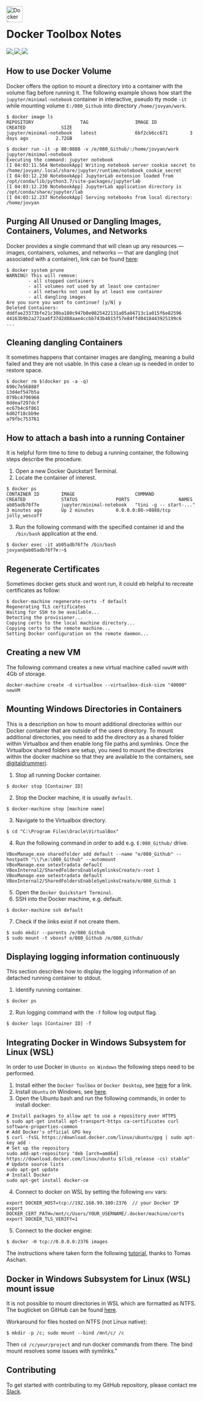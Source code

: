 <img src="https://proxy.duckduckgo.com/iu/?u=https%3A%2F%2Fd3nmt5vlzunoa1.cloudfront.net%2Fphpstorm%2Ffiles%2F2015%2F10%2Flarge_v-trans.png&f=1" alt="Docker logo" height="42px" width="42px" align="left"><br>

# Docker Toolbox Notes
<div>
    <a href="https://github.com/NaPiZip/Tipps-and-tricks">
        <img src="https://img.shields.io/badge/Document%20Version-0.0.1-green.svg"/>
    </a>
    <a href="https://www.microsoft.com">
        <img src="https://img.shields.io/badge/Windows%2010%20x64-10.0.17134%20Build%2017134-blue.svg"/>
    </a>
    <a href="https://docs.docker.com/toolbox/toolbox_install_windows/">
        <img src="https://img.shields.io/badge/Docker%20Toolbox-17.05.0--ce%20Build%2089658be-blue.svg"/>
    </a>
</div>

## How to use Docker Volume
Docker offers the option to mount a directory into a container with the volume flag before running it. The following example shows how start the `jupyter/minimal-notebook` container in interactive, pseudo tty mode `-it` while mounting volume `E:/080_Github` into directory `/home/jovyan/work`.

```
$ docker image ls
REPOSITORY                 TAG                 IMAGE ID            CREATED             SIZE
jupyter/minimal-notebook   latest              6bf2cb6cc671        3 days ago          2.72GB

$ docker run -it -p 80:8888 -v /e/080_Github/:/home/jovyan/work jupyter/minimal-notebook
Executing the command: jupyter notebook
[I 04:03:11.564 NotebookApp] Writing notebook server cookie secret to /home/jovyan/.local/share/jupyter/runtime/notebook_cookie_secret
[I 04:03:12.230 NotebookApp] JupyterLab extension loaded from /opt/conda/lib/python3.7/site-packages/jupyterlab
[I 04:03:12.230 NotebookApp] JupyterLab application directory is /opt/conda/share/jupyter/lab
[I 04:03:12.237 NotebookApp] Serving notebooks from local directory: /home/jovyan
```

## Purging All Unused or Dangling Images, Containers, Volumes, and Networks
Docker provides a single command that will clean up any resources — images, containers, volumes, and networks — that are dangling (not associated with a container), link can be found [here](https://www.digitalocean.com/community/tutorials/how-to-remove-docker-images-containers-and-volumes):
```
$ docker system prune
WARNING! This will remove:
        - all stopped containers
        - all volumes not used by at least one container
        - all networks not used by at least one container
        - all dangling images
Are you sure you want to continue? [y/N] y
Deleted Containers:
dddfae23373bfe21c30ba180c947b0e0825422131a05a04713c1a015f6e82596
44163b9b2a272aa6f37d2d88aae4ccbb743b4015f57e84ffd0418443925199c6
...
```

## Cleaning dangling Containers
It sometimes happens that container images are dangling, meaning a build failed and they are not usable. In this case a clean up is needed in order to restore space.

```
$ docker rm $(docker ps -a -q)
690c7e56888f
13d4ef547b5a
079bc4796968
8ddea7297dcf
ec67b4c6f861
6d02f18cbb9e
a79fbc753761
```
## How to attach a bash into a running Container
It is helpful form time to time to debug a running container, the following steps describe the procedure.

1. Open a new Docker Quickstart Terminal.
2. Locate the container of interest.
```
$ docker ps
CONTAINER ID        IMAGE                      COMMAND                  CREATED             STATUS              PORTS                  NAMES
ab05adb76f7e        jupyter/minimal-notebook   "tini -g -- start-..."   3 minutes ago       Up 2 minutes        0.0.0.0:80->8888/tcp   jolly_wescoff
```
3. Run the following command with the specified container id and the `/bin/bash` application at the end.
```
$ docker exec -it ab05adb76f7e /bin/bash
jovyan@ab05adb76f7e:~$
```

## Regenerate Certificates
Sometimes docker gets stuck and wont run, it could eb helpful to recreate certificates as follow:

```
$ docker-machine regenerate-certs -f default
Regenerating TLS certificates
Waiting for SSH to be available...
Detecting the provisioner...
Copying certs to the local machine directory...
Copying certs to the remote machine...
Setting Docker configuration on the remote daemon...
```
## Creating a new VM
The following command creates a new virtual machine called `newVM` with 4Gb of storage.
```
docker-machine create -d virtualbox --virtualbox-disk-size "40000" newVM
```

## Mounting Windows Directories in Containers
This is a description on how to mount additional directories within our Docker container that are outside of the users directory. To mount additional directories, you need to add the directory as a shared folder within Virtualbox and then enable long file paths and symlinks. Once the Virtualbox shared folders are setup, you need to mount the directories within the docker machine so that they are available to the containers, see [digitaldrummerj](https://digitaldrummerj.me/docker-windows-mounting-directories/).

1. Stop all running Docker container.<br>
```
$ docker stop [Container ID]
```
2. Stop the Docker machine, it is usually `default`.
```
$ docker-machine stop [machine name]   
```
3. Navigate to the Virtualbox directory.
```
$ cd "C:\Program Files\Oracle\VirtualBox"
```
4. Run the following command in order to add e.g. `E:080_Github/` drive.<br>
```
VBoxManage.exe sharedfolder add default --name "e/080_Github" --hostpath "\\?\e:\080_Github" --automount
VBoxManage.exe setextradata default VBoxInternal2/SharedFoldersEnableSymlinksCreate/v-root 1
VBoxManage.exe setextradata default VBoxInternal2/SharedFoldersEnableSymlinksCreate/e/080_Github 1
```
5. Open the `Docker Quickstart Terminal`.
6. SSH into the Docker machine, e.g. default.
```
$ docker-machine ssh default
```
7. Check if the links exist if not create them.
```
$ sudo mkdir --parents /e/080_Github
$ sudo mount -t vboxsf e/080_Github /e/080_Github/
```

## Displaying logging information continuously
This section describes how to display the logging information of an detached running container to stdout.

1. Identify running container.
```
$ docker ps
```
2. Run logging command with the `-f` follow log output flag.
```
$ docker logs [Container ID] -f
```

## Integrating Docker in Windows Subsystem for Linux (WSL)
In order to use Docker in `Ubunto on Windows` the following steps need to be performed.

1. Install either the `Docker Toolbox` or `Docker Desktop`, see [here](https://docs.docker.com/docker-for-windows/install/) for a link.
2. Install `Ubuntu` on Windows, see [here](https://docs.microsoft.com/en-us/windows/wsl/install-win10).
3. Open the Ubuntu bash and run the following commands, in order to install docker:
```
# Install packages to allow apt to use a repository over HTTPS
$ sudo apt-get install apt-transport-https ca-certificates curl software-properties-common
# Add Docker's official GPG key
$ curl -fsSL https://download.docker.com/linux/ubuntu/gpg | sudo apt-key add -
# Set up the repository
sudo add-apt-repository "deb [arch=amd64] https://download.docker.com/linux/ubuntu $(lsb_release -cs) stable"
# Update source lists
sudo apt-get update
# Install Docker
sudo apt-get install docker-ce
```
4. Connect to docker on WSL by setting the following `env` vars:
```
export DOCKER_HOST=tcp://192.168.99.100:2376  // your Docker IP
export DOCKER_CERT_PATH=/mnt/c/Users/YOUR_USERNAME/.docker/machine/certs
export DOCKER_TLS_VERIFY=1
```
5. Connect to the docker engine:
```
$ docker -H tcp://0.0.0.0:2376 images
```

The instructions where taken form the following [tutorial](https://blog.jayway.com/2017/04/19/running-docker-on-bash-on-windows/), thanks to Tomas Aschan.

## Docker in Windows Subsystem for Linux (WSL) mount issue
It is not possible to mount directories in WSL which are formatted as NTFS. The bugticket on GitHub can be found [here](https://github.com/docker/for-win/issues/2151#issuecomment-477613828-permalink).

Workaround for files hosted on NTFS (not Linux native):
```
$ mkdir -p /c; sudo mount --bind /mnt/c/ /c
```
Then `cd /c/your/project` and run docker commands from there. The bind mount resolves some issues with symlinks."

## Contributing
To get started with contributing to my GitHub repository, please contact me [Slack](https://join.slack.com/t/napi-friends/shared_invite/enQtNDg3OTg5NDc1NzUxLWU1MWNhNmY3ZTVmY2FkMDM1ODg1MWNlMDIyYTk1OTg4OThhYzgyNDc3ZmE5NzM1ZTM2ZDQwZGI0ZjU2M2JlNDU).
